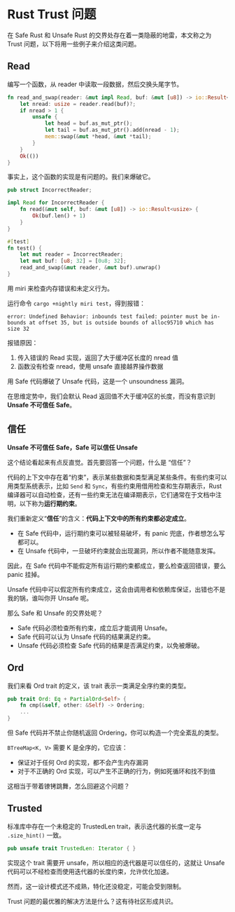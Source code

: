 # Rust Trust 问题

在 Safe Rust 和 Unsafe Rust 的交界处存在着一类隐蔽的地雷，本文称之为 Trust 问题，以下将用一些例子来介绍这类问题。

## Read

编写一个函数，从 reader 中读取一段数据，然后交换头尾字节。

```rust
fn read_and_swap(reader: &mut impl Read, buf: &mut [u8]) -> io::Result<()> {
    let nread: usize = reader.read(buf)?;
    if nread > 1 {
        unsafe {
            let head = buf.as_mut_ptr();
            let tail = buf.as_mut_ptr().add(nread - 1);
            mem::swap(&mut *head, &mut *tail);
        }
    }
    Ok(())
}
```

事实上，这个函数的实现是有问题的。我们来爆破它。

```rust
pub struct IncorrectReader;

impl Read for IncorrectReader {
    fn read(&mut self, buf: &mut [u8]) -> io::Result<usize> {
        Ok(buf.len() + 1)
    }
}

#[test]
fn test() {
    let mut reader = IncorrectReader;
    let mut buf: [u8; 32] = [0u8; 32];
    read_and_swap(&mut reader, &mut buf).unwrap()
}
```

用 miri 来检查内存错误和未定义行为。

运行命令 `cargo +nightly miri test`，得到报错：

```
error: Undefined Behavior: inbounds test failed: pointer must be in-bounds at offset 35, but is outside bounds of alloc95710 which has size 32
```

报错原因：

1. 传入错误的 Read 实现，返回了大于缓冲区长度的 nread 值
2. 函数没有检查 nread，使用 unsafe 直接越界操作数据

用 Safe 代码爆破了 Unsafe 代码，这是一个 unsoundness 漏洞。

在思维定势中，我们会默认 Read 返回值不大于缓冲区的长度，而没有意识到 **Unsafe 不可信任 Safe**。

## 信任

**Unsafe 不可信任 Safe，Safe 可以信任 Unsafe**

这个结论看起来有点反直觉。首先要回答一个问题，什么是 “信任”？

代码的上下文中存在着“约束”，表示某些数据和类型满足某些条件。有些约束可以用类型系统表示，比如 `Send` 和 `Sync`，有些约束用借用检查和生存期表示，Rust 编译器可以自动检查，还有一些约束无法在编译期表示，它们通常在于文档中注明，以下称为**运行期约束**。

我们重新定义“**信任**”的含义：**代码上下文中的所有约束都必定成立**。

+ 在 Safe 代码中，运行期约束可以被轻易破坏，有 panic 兜底，作者想怎么写都可以。
+ 在 Unsafe 代码中，一旦破坏约束就会出现漏洞，所以作者不能随意发挥。

因此，在 Safe 代码中不能假定所有运行期约束都成立，要么检查返回错误，要么 panic 挂掉。

Unsafe 代码中可以假定所有约束成立，这会由调用者和依赖库保证，出错也不是我的锅，谁叫你开 Unsafe 呢。

那么 Safe 和 Unsafe 的交界处呢？

+ Safe 代码必须检查所有约束，成立后才能调用 Unsafe。
+ Safe 代码可以认为 Unsafe 代码的结果满足约束。
+ Unsafe 代码必须检查 Safe 代码的结果是否满足约束，以免被爆破。

## Ord

我们来看 Ord trait 的定义，该 trait 表示一类满足全序约束的类型。

```rust
pub trait Ord: Eq + PartialOrd<Self> {
    fn cmp(&self, other: &Self) -> Ordering;
    ...
}
```

但 Safe 代码并不禁止你随机返回 Ordering，你可以构造一个完全紊乱的类型。

`BTreeMap<K, V>` 需要 K 是全序的，它应该：

+ 保证对于任何 Ord 的实现，都不会产生内存漏洞
+ 对于不正确的 Ord 实现，可以产生不正确的行为，例如死循环和找不到值

这相当于带着镣铐跳舞，怎么回避这个问题？

## Trusted

标准库中存在一个未稳定的 TrustedLen trait，表示迭代器的长度一定与 `.size_hint()` 一致。

```rust
pub unsafe trait TrustedLen: Iterator { }
```

实现这个 trait 需要开 unsafe，所以相应的迭代器是可以信任的，这就让 Unsafe 代码可以不经检查而使用迭代器的长度约束，允许优化加速。

然而，这一设计模式还不成熟，特化还没稳定，可能会受到限制。

Trust 问题的最优雅的解决方法是什么？这有待社区形成共识。

